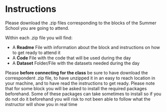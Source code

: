 # Instructions

Please download the .zip files corresponding to the blocks of the Summer School you are going to attend.

Within each .zip file you will find:
 - A **Readme** File with information about the block and instructions on how to get ready to attend it
 - A **Code** File with the code that will be used during the day
 - A **Dataset** Folder/File with the datasets needed during the day

Please **before connecting for the class** be sure to have download the correspondent .zip file, to have unzipped it in an easy to reach location in your machine, and to have read the instructions to get ready.
Please note that for some block you will be asked to install the required packages beforehand. Some of these packages can take sometimes to install so if you do not do it beforehand you will risk to not been able to follow what the instructor will show you in real time 
